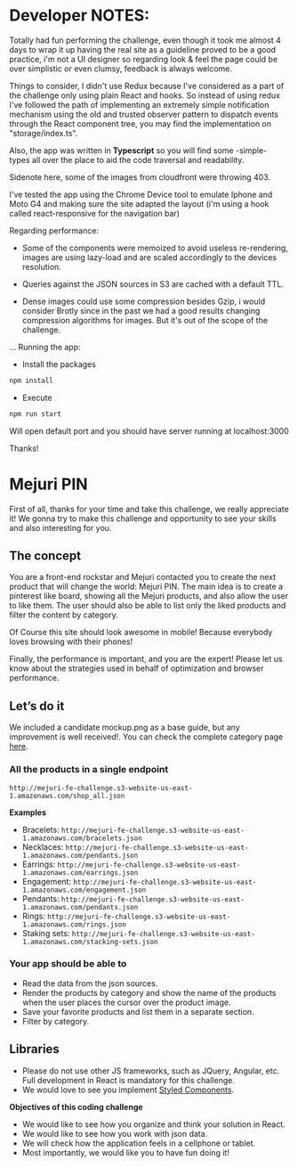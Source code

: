 # Developer NOTES:

Totally had fun performing the challenge, even though it took me almost 4 days to wrap it up having the real site as a guideline proved to be a good practice, i'm not a UI designer so regarding look & feel the page could be over simplistic or even clumsy, feedback is always welcome.

Things to consider, I didn't use Redux because I've considered as a part of the challenge only using plain React and hooks. So instead of using redux I've followed the path of implementing an extremely simple notification mechanism using the old and trusted observer pattern to dispatch events through the React component tree, you may find the implementation on "storage/index.ts".

Also, the app was written in **Typescript** so you will find some -simple- types all over the place to aid the code traversal and readability.

Sidenote here, some of the images from cloudfront were throwing 403.

I've tested the app using the Chrome Device tool to emulate Iphone and Moto G4 and making sure the site adapted the layout (i'm using a hook called react-responsive for the navigation bar)

Regarding performance:

- Some of the components were memoized to avoid useless re-rendering, images are using lazy-load and are scaled accordingly to the devices resolution.

- Queries against the JSON sources in S3 are cached with a default TTL.

- Dense images could use some compression besides Gzip, i would consider Brotly since in the past we had a good results changing compression algorithms for images. But it's out of the scope of the challenge.

... Running the app:

- Install the packages

```bash
npm install
```

- Execute

```bash
npm run start
```

Will open default port and you should have server running at localhost:3000

Thanks!

# Mejuri PIN

First of all, thanks for your time and take this challenge, we really appreciate it!
We gonna try to make this challenge and opportunity to see your skills and also interesting for you.

## The concept

You are a front-end rockstar and Mejuri contacted you to create the next product that will change the world: Mejuri PIN.
The main idea is to create a pinterest like board, showing all the Mejuri products, and also allow the user to like them.
The user should also be able to list only the liked products and filter the content by category.

Of Course this site should look awesome in mobile! Because everybody loves browsing with their phones!

Finally, the performance is important, and you are the expert! Please let us know about the strategies used in behalf of optimization and browser performance.

## Let’s do it

We included a candidate mockup.png as a base guide, but any improvement is well received!.
You can check the complete category page [here](https://mejuri.com/shop/t/type).

### All the products in a single endpoint

`http://mejuri-fe-challenge.s3-website-us-east-1.amazonaws.com/shop_all.json`

**Examples**

- Bracelets: `http://mejuri-fe-challenge.s3-website-us-east-1.amazonaws.com/bracelets.json`
- Necklaces: `http://mejuri-fe-challenge.s3-website-us-east-1.amazonaws.com/pendants.json`
- Earrings: `http://mejuri-fe-challenge.s3-website-us-east-1.amazonaws.com/earrings.json`
- Engagement: `http://mejuri-fe-challenge.s3-website-us-east-1.amazonaws.com/engagement.json`
- Pendants: `http://mejuri-fe-challenge.s3-website-us-east-1.amazonaws.com/pendants.json`
- Rings: `http://mejuri-fe-challenge.s3-website-us-east-1.amazonaws.com/rings.json`
- Staking sets: `http://mejuri-fe-challenge.s3-website-us-east-1.amazonaws.com/stacking-sets.json`

### Your app should be able to

- Read the data from the json sources.
- Render the products by category and show the name of the products when the user places the cursor over the product image.
- Save your favorite products and list them in a separate section.
- Filter by category.

## Libraries

- Please do not use other JS frameworks, such as JQuery, Angular, etc. Full development in React is mandatory for this challenge.
- We would love to see you implement [Styled Components](https://www.styled-components.com/).

**Objectives of this coding challenge**

- We would like to see how you organize and think your solution in React.
- We would like to see how you work with json data.
- We will check how the application feels in a cellphone or tablet.
- Most importantly, we would like you to have fun doing it!
